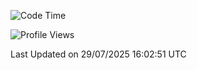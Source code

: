 <!--START_SECTION:waka-->
![Code Time](http://img.shields.io/badge/Code%20Time-3%2C051%20hrs%2057%20mins-blue)

![Profile Views](http://img.shields.io/badge/Profile%20Views-1-blue)


 Last Updated on 29/07/2025 16:02:51 UTC
<!--END_SECTION:waka-->